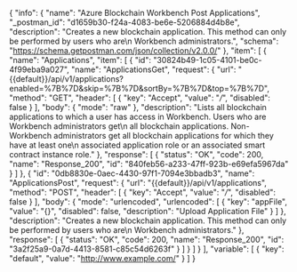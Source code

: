 {
  "info": {
    "name": "Azure Blockchain Workbench Post Applications",
    "_postman_id": "d1659b30-f24a-4083-be6e-5206884d4b8e",
    "description": "Creates a new blockchain application. This method can only be performed by users who are\n             Workbench administrators.",
    "schema": "https://schema.getpostman.com/json/collection/v2.0.0/"
  },
  "item": [
    {
      "name": "Applications",
      "item": [
        {
          "id": "30824b49-1c05-4101-be0c-4f99eba9a027",
          "name": "ApplicationsGet",
          "request": {
            "url": "{{default}}/api/v1/applications?enabled=%7B%7D&skip=%7B%7D&sortBy=%7B%7D&top=%7B%7D",
            "method": "GET",
            "header": [
              {
                "key": "Accept",
                "value": "*/*",
                "disabled": false
              }
            ],
            "body": {
              "mode": "raw"
            },
            "description": "Lists all blockchain applications to which a user has access in Workbench. Users who are Workbench administrators get\n             all blockchain applications. Non-Workbench administrators get all blockchain applications for which they have at least one\n             associated application role or an associated smart contract instance role."
          },
          "response": [
            {
              "status": "OK",
              "code": 200,
              "name": "Response_200",
              "id": "840feb56-a233-47ff-923b-e69efa5967da"
            }
          ]
        },
        {
          "id": "0db8830e-0aec-4430-97f1-7094e3bbadb3",
          "name": "ApplicationsPost",
          "request": {
            "url": "{{default}}/api/v1/applications",
            "method": "POST",
            "header": [
              {
                "key": "Accept",
                "value": "*/*",
                "disabled": false
              }
            ],
            "body": {
              "mode": "urlencoded",
              "urlencoded": [
                {
                  "key": "appFile",
                  "value": "{}",
                  "disabled": false,
                  "description": "Upload Application File"
                }
              ]
            },
            "description": "Creates a new blockchain application. This method can only be performed by users who are\n             Workbench administrators."
          },
          "response": [
            {
              "status": "OK",
              "code": 200,
              "name": "Response_200",
              "id": "3a2f25a9-0a7d-4413-8581-c85c54d6263f"
            }
          ]
        }
      ]
    }
  ],
  "variable": [
    {
      "key": "default",
      "value": "http://www.example.com/"
    }
  ]
}